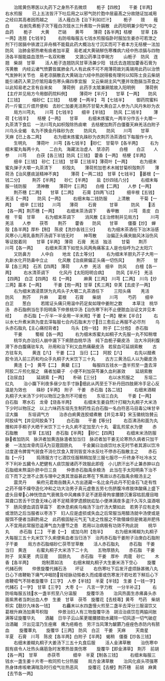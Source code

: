 <!-- { "loadSidebar": true } -->
　　治隂黄伤寒医以丸药下之身热不去微烦
　　栀子【四枚】　　干姜【半两】　　右水煎服
　　已上五法皆汗下吐后用之以邪气防扵胞中居最髙之分故随证加减用之经曰其高者因而越之
　　活人薤白汤【治下利如烂汁】
　　栀子　　豉　　薤白
　　右剉先煮栀子次下薤白次豉水三升煮取一升膈散　此药阳明兼少阳气中之血药
　　栀子　　大黄　　芒硝　　黄芩
　　薄荷【各半两】桔梗　　甘草【各一两】连翘【七钱半】
　　右防咀每服五七钱水煎服临卧时服加生姜亦可若泄之剂下行居膈中铁渡江非舟楫不能载此药大概治左寸沉实而可下者本方无桔梗一法加防风　治肺金邪热嗽有痰者加半夏　易老减大黄硝觧伤寒襍病六经中热凉膈与四物汤各半服能益血泄热一名双和散
　　文潞公药凖注李琬方
　　山栀子　防风　连翘　柴胡　甘草
　　活人栀子连翘防风甘草汤兼少阳　钱氏去连翘加藿香石膏为泻黄散　内经云诸气愤欝皆属肺金凡人有此疾不可不用薄荷故刘禹锡用此药以治愤气发肿利关节也　易老凉膈散去大黄硝治六经中热説得极有理何以知陈士良云柴胡能引诸药入荣卫疗隂阳毒伤寒头痛四季宜服　又云柴胡主风气壅并攻胞膈当茶食之以此知易老之言有自来矣
　　薄荷例　此药手太隂兼厥隂故入阳明例
　　薄荷例【主疗并见局方今用御药院料例】
　　薄荷叶【半斤】　　甘草【一两】　　防风【三钱】
　　缩砂仁【三钱】　　桔梗【一两半】　芎【七钱半】
　　御药院蜜料药一斤蜜三斤煨开便和　去砂仁加姜羌活荆芥甘菊大黄白芷人参为八风丹朱砂为衣
　　局方川芎丸
　　川芎【七钱半】　　细辛【半钱】　　防风【二钱半】
　　薄荷【七钱半】　　桔梗【一两】　　甘草
　　右细末炼蜜丸一两半分作五十丸嚼一丸茶清下食后　一法川芎丸如枳殻除热痰嗽　去桔梗加荆芥白僵蚕天麻羌活白附子川乌头全蝎　名为不换金丹硃砂为衣
　　防风丸
　　防风　　川芎　　甘草　　天麻【已上各二两】
　　右为细末炼蜜丸硃砂为衣荆芥汤茶酒任下每服作十丸
　　生明丸
　　薄荷叶　川芎【各七钱半】　砂仁　甘菊华【各半两】
　　右为细末蜜丸每两十丸
　　二白丸　海藏法治虚人　禁凉药
　　白檀　　白芷　　人参　　川芎
　　白茯【各三钱】防风【三钱】　藿香【一两】　桔梗【半两】
　　细辛【三钱】　砂仁【三钱】　甘草【三钱半】薄荷叶【一两】
　　右为细末蜜丸弹子大嚼一丸茶清下
　　枳殻丸
　　薄荷煎加苍术木贼甘菊枳殻荆芥
　　薄荷汤【治风壅痰涎精神不爽】
　　薄荷【一两二钱】　甘草【七钱半】　蒌根【一钱二分】
　　荆芥【半两】　　砂仁【半两】　　盐【炒四钱八分】
　　右细末每服一钱防服
　　清神散
　　薄荷叶【三两】　　白檀【二两】　　人参【一两】
　　荆芥穗【二两】　　甘草【二两】　　石膏【四两飞过】
　　细辛根【五钱】　　羌活【一两】　　防风【一两】
　　右细末每二钱防服
　　上清散
　　干菊【一两】　　细辛【三钱】　　川芎　　薄荷
　　石膏　　　甘草　　　防风　　活【各一两】荆芥穗【一两】
　　右细末茶汤调下
　　香甲散
　　川芎　青皮　白檀　干菊　甘草
　　右为细末茶调下
　　消风散【主治修制并见局方】
　　川芎　　羌活　　人参　　茯苓
　　荆芥　　藿香　　防风　　甘草
　　僵蚕【炒】　蝉殻【各半两】厚朴【制】　陈皮【洗炒各钱三分】
　　右为细末茶酒任下治沐浴感风寒小儿用乳香荆芥汤调下半钱无时
　　神芎散
　　治偏正头痛夹脑风沐浴伤风等证脱着同
　　甘草【半两】　薄荷　石膏　羌活　独活
　　甘菊　　荆芥　　川芎【各一两】
　　右细末茶清下如觉头风两角痛客主人是也俗呼为之太阳穴
　　又防鼻方
　　人中白　　地龙【去土等分】
　　右为细末羊胆丸芥子大用一丸新水化开防鼻中立止
　　化风散【治痰厥偏正头痛一切伤风】
　　荆芥　　甘草【各三两】　石羔【四两】　薄荷
　　人参　羌活　细辛　防风　　白檀【各一两】
　　右水清茶调下
　　化风丹【太阳阳明合病】
　　防风【半斤】　羌活【四两】　白芷【四两】　桂【一两】
　　麻黄【三两】　川芎【二两】　川乌【炒三两】藁本【一两】
　　干姜【炮一两】甘草【炙三两】皁荚【去皮子一两】
　　右为细末酒浸蒸饼为丸鸡头子大嚼二丸茶酒任下
　　三阳头痛
　　羌活　　防风　　荆芥　　升麻
　　葛根　　石膏　　柴胡　　川芎
　　芍药　　细辛　　白芷　　葱白
　　若隂证头痛只用温中药足矣如理中姜附之数
　　本草注　桃华汤　赤石脂例当在手阳明条下仲景桃华汤【治伤寒下利不止便脓血治证文并见本经】
　　赤石脂【一斤半一半全用一半米用】干姜【一两】粳米【半合】
　　右以水七升煮米熟为度去滓每服七合内石脂末方寸日三愈后止再服不必尽剂
　　乌头赤石脂丸【主心痛彻背者】
　　乌头【炮一钱】　附子【二分炮】　赤石脂
　　干姜　　　蜀椒【各一两】
　　右为细末炼蜜丸如桐子大先服一丸不知稍増
　　桃华丸亦治妇人崩中漏下下痢脓血桃华汤　纯下血栀子蘗皮汤　治大冷洞利腹滑下赤白腹痛驻车丸　孙用和治下利又血热痛蘗皮汤　若尿血可延胡索散
　　古方驻车丸
　　黄连【六】　干姜【二】　当归【二】　阿胶【六】
　　右先以醋煮胶令消入前三药和均众手丸桐子大米饮下三十丸
　　古方三黄汤后人以为蘗皮汤
　　黄连【一】　黄芩【二】　黄蘗【三】
　　每服四五钱水一盏半煎至一盏去滓阿胶二斤煎化服之　痛者加蘗子　小便不利加茯芩兼久血利甚效
　　延胡索散【治尿血】
　　延胡索【一两】　　朴硝【三分】
　　右以水煎服之
　　东垣二红丸
　　治小膓下利夜多昼少左手寸脉细此从丙至壬下补丹田四肢厥冷手足心反温是为效也
　　硃砂【半两】　附子　干姜　赤石脂【各二钱】
　　右细末酒糊丸桐子大米汤下少时以物压之急剂不可缓也
　　东垣三白丸
　　干姜【一两】　白石脂　寒水石　龙骨【烧各半两】
　　右细末生姜自然汁打糊为丸桐子大米汤下少时以物压之　以上六味药东垣先生制药性云白石脂一名白符恶马目毒公味甘辛涩大膓
　　东垣调气方
　　治赤白痢黄连胶蜡煮散【并见本草】宋玉徽桃饴賛云阿胶续气【并见阿胶条下】
　　白石脂　　干姜【等分】
　　右百沸汤和面为丸捜和并手桐子大晒干米饮下三十丸久痢不定加至六十丸　霍乱煎浆水为便
　　赤石脂散
　　甘草【五钱】　赤石脂【半两】　砂仁【四两】
　　右细末米汤防服　脉者加防风　脉洪者加黄连脉濇者加当归　脉迟者加干姜无论寒热久病者只加干姜　一法加龙骨肉豆为豆蔲固肠丸
　　千金翼曰治痰饮吐水无时节者其源以饮冷过度遂令脾胃气弱食不消化饮食入胃则皆变冷水反吐不停赤石脂散主之
　　赤石脂【一斤】
　　捣筛服方寸匕酒饮任服稍稍加至三服七服尽一斤终身不吐冷水又不下利补五臓令人肥健有人痰饮服诸药不效服此即痊　小儿脐汗出不止兼赤肿以白石脂细末熬温扑脐中日三良
　　仲景赤石脂禹余粮汤　此当在手太阳明条下治不应下而下之泄不止医与理中之类其泄益甚此寒在下焦故以赤石脂禹余粮汤主之
　　震灵丹
　　柴府元君南岳魏夫人方出道藏一名比金丹此丹不犯金石飞走有性之药不僣不燥夺造化冲和之功大治男子真元虚惫五劳七伤脐腹冷疼肢体酸痛上盛下虚头目晕心神恍惚血气衰微及中风瘫痪手足不遂筋骨拘挛腰膝沉重容枯肌痩目暗耳聋口苦舌干饮食无味心肾不足精滑梦遗膀胱疝坠小便淋漓夜多盗汗久泻久温酒咽下　肠风便血调百草霜下　若休息痢疾乌梅汤下治疗汤大槩如此　若男子应有走失或泄防之后当服者以枣汤下　妇人应是虚损或失血之后常服当用醋汤就中汤使或是服饵不便者当斟酌易之　此药极固秘元气无飞走之性服之不致僣燥但是微渴并肥伟人不宜用此常服恐澁滞气血为壅节之患　若用以治病极有功效不拘此説
　　桃华丸
　　赤石脂【二】　干姜【一】　或加乌附【炮半】
　　右为细末稀糊为丸桐子大每服三五十丸米饮下久痢便紫血者当归汤下　治丙赤石脂干姜附子治庚白石脂附子干姜
　　局方赤石脂缩砂仁茯苓甘草散
　　活人赤石脂丸
　　赤石脂　干姜　当归　黄连
　　右蜜丸桐子大米汤下二十丸
　　五物厚肠丸
　　赤石脂　干姜　附子　吴茱茰　肉豆蔲
　　固肠丸
　　赤石脂　干姜　厚朴　肉蔲　砂仁
　　木香【各半两】　　　炮制蒸如法
　　右细末糊丸桐子大生姜米汤下空心
　　旋覆代赭石例
　　仲景旋覆代赭石汤　　坏证
　　右伤寒吐下后发汗虚烦脉甚微八丸日心下痞鞕勒下痛气冲咽防冐经脉动惕者久而成痿或伤寒发汗若吐若下觧后心下痞鞕噫气不除者旋覆华【三字】　人参【半钱】　半夏【半钱】　生姜【一钱一字】代赭石【一字】　甘草【三字】　大枣【一　凡言一字力枚　一分半补正】
　　右防咀每服五钱水一盏半煎至八分温服
　　旋覆华汤
　　治风热面生赤疿鼻头赤面紫黒者当刺出血人参　生姜　甘草　茯苓　旋覆花【去枝蕚】黄芩　芍药　柴胡　枳实【麸炒九味各一钱】
　　右麤末以水四盏慢火煎至二盏半去滓分三服温饮又葛根升麻汤加黄芩枳殻
　　仲景治妇人有三物旋覆华汤　胡洽治痰饮在两脇间胀满等证旋覆华丸
　　酒齇　日华子云山茱茰暖腰膝助水藏除一切风逐一切气破症治酒齇　汗出见湿乃生痤疿　疿为疮瘾也　劳汗当风薄为皶欝乃痤痤色赤防内有脓血
　　旋覆蕐丸
　　旋覆华【三两】　防风　白芷　干姜　天麻
　　天南星　　半夏　石膏　川芎　陈皮【各半两】白附子【半两】　蝎稍　僵蚕【炒各三钱】
　　右细末姜糊丸桐子大姜汤下三五十丸食后服
　　活人金沸草散
　　治伤寒中脘有痰令人壮热头痛筋急时发寒热皆类伤寒
　　旋覆华【即金沸草】　荆芥　前胡【各一两】　甘草
　　赤茯苓　　　细辛　半夏【制各三钱】
　　右细末每服三钱水一盏生姜十片枣一枚同煎七分热服
　　局方金沸草散
　　治风化痰头项强寒热身体疼咳嗽满喘及时行疫气壮热恶风
　　旋覆花【去梗】荆芥穗　前胡　麻黄【去节各一两】
